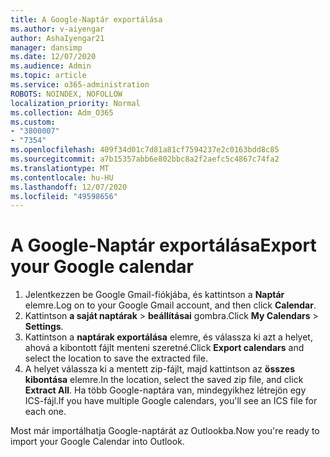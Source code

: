```yaml
---
title: A Google-Naptár exportálása
ms.author: v-aiyengar
author: AshaIyengar21
manager: dansimp
ms.date: 12/07/2020
ms.audience: Admin
ms.topic: article
ms.service: o365-administration
ROBOTS: NOINDEX, NOFOLLOW
localization_priority: Normal
ms.collection: Adm_O365
ms.custom:
- "3800007"
- "7354"
ms.openlocfilehash: 409f34d01c7d81a81cf7594237e2c0163bdd8c85
ms.sourcegitcommit: a7b15357abb6e802bbc8a2f2aefc5c4867c74fa2
ms.translationtype: MT
ms.contentlocale: hu-HU
ms.lasthandoff: 12/07/2020
ms.locfileid: "49598656"
---
```

# <a name="export-your-google-calendar"></a><span data-ttu-id="25587-102">A Google-Naptár exportálása</span><span class="sxs-lookup"><span data-stu-id="25587-102">Export your Google calendar</span></span>

1. <span data-ttu-id="25587-103">Jelentkezzen be Google Gmail-fiókjába, és kattintson a **Naptár** elemre.</span><span class="sxs-lookup"><span data-stu-id="25587-103">Log on to your Google Gmail account, and then click **Calendar**.</span></span>
1. <span data-ttu-id="25587-104">Kattintson **a saját naptárak**  >  **beállításai** gombra.</span><span class="sxs-lookup"><span data-stu-id="25587-104">Click **My Calendars** > **Settings**.</span></span>
1. <span data-ttu-id="25587-105">Kattintson a **naptárak exportálása** elemre, és válassza ki azt a helyet, ahová a kibontott fájlt menteni szeretné.</span><span class="sxs-lookup"><span data-stu-id="25587-105">Click **Export calendars** and select the location to save the extracted file.</span></span>
1. <span data-ttu-id="25587-106">A helyet válassza ki a mentett zip-fájlt, majd kattintson az **összes kibontása** elemre.</span><span class="sxs-lookup"><span data-stu-id="25587-106">In the location, select the saved zip file, and click **Extract All**.</span></span>
   <span data-ttu-id="25587-107">Ha több Google-naptára van, mindegyikhez létrejön egy ICS-fájl.</span><span class="sxs-lookup"><span data-stu-id="25587-107">If you have multiple Google calendars, you'll see an ICS file for each one.</span></span>

<span data-ttu-id="25587-108">Most már importálhatja Google-naptárát az Outlookba.</span><span class="sxs-lookup"><span data-stu-id="25587-108">Now you're ready to import your Google Calendar into Outlook.</span></span>